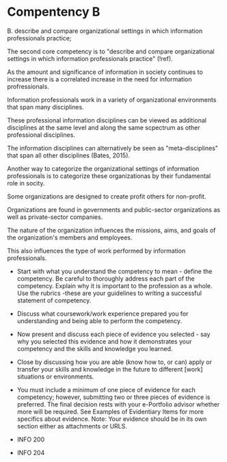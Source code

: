 # Compentency B

B. describe and compare organizational settings in which information professionals practice;

The second core competency is to "describe and compare organizational settings in which information professionals practice" (!ref). 

As the amount and significance of information in society continues to increase there is a correlated increase in the need for information profressionals. 

Information professionals work in a variety of organizational environments that span many disciplines. 

These professional information disciplines can be viewed as additional disciplines at the same level and along the same scpectrum as other professional disciplines.

The information disciplines can alternatively be seen as "meta-disciplines" that span all other disciplines (Bates, 2015).

Another way to categorize the organizational settings of information professionals is to categorize these organizationas by their fundamental role in socity. 

Some organizations are designed to create profit others for non-profit.

Organizations are found in governments and public-sector organizations as well as private-sector companies.

The nature of the organization influences the missions, aims, and goals of the organization's members and employees. 

This also influences the type of work performed by information professionals. 

- Start with what you understand the competency to mean - define the competency. Be careful to thoroughly address each part of the competency. Explain why it is important to the profession as a whole. Use the rubrics -these are your guidelines to writing a successful statement of competency.
- Discuss what coursework/work experience prepared you for understanding and being able to perform the competency.
- Now present and discuss each piece of evidence you selected - say why you selected this evidence and how it demonstrates your competency and the skills and knowledge you learned.
- Close by discussing how you are able (know how to, or can) apply or transfer your skills and knowledge in the future to different [work] situations or environments.
- You must include a minimum of one piece of evidence for each competency; however, submitting two or three pieces of evidence is preferred. The final decision rests with your e-Portfolio advisor whether more will be required. See Examples of Evidentiary Items for more specifics about evidence. Note: Your evidence should be in its own section either as attachments or URLS.

- INFO 200
- INFO 204
